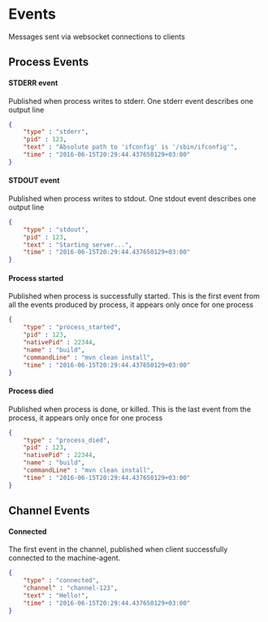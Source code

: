 Events
===
Messages sent via websocket connections to clients

Process Events
---

#### STDERR event

Published when process writes to stderr.
One stderr event describes one output line

```json
{
    "type" : "stderr",
    "pid" : 123,
    "text" : "Absolute path to 'ifconfig' is '/sbin/ifconfig'",
    "time" : "2016-06-15T20:29:44.437650129+03:00"
}
```

#### STDOUT event

Published when process writes to stdout.
One stdout event describes one output line

```json
{
    "type" : "stdout",
    "pid" : 123,
    "text" : "Starting server...",
    "time" : "2016-06-15T20:29:44.437650129+03:00"
}
```

#### Process started

Published when process is successfully started.
This is the first event from all the events produced by process,
it appears only once for one process

```json
{
    "type" : "process_started",
    "pid" : 123,
    "nativePid" : 22344,
    "name" : "build",
    "commandLine" : "mvn clean install",
    "time" : "2016-06-15T20:29:44.437650129+03:00"
}
```

#### Process died

Published when process is done, or killed. This is the last event from the process,
it appears only once for one process

```json
{
    "type" : "process_died",
    "pid" : 123,
    "nativePid" : 22344,
    "name" : "build",
    "commandLine" : "mvn clean install",
    "time" : "2016-06-15T20:29:44.437650129+03:00"
}
```

Channel Events
---

#### Connected

The first event in the channel, published when client successfully connected to the machine-agent.

```json
{
    "type" : "connected",
    "channel" : "channel-123",
    "text" : "Hello!",
    "time" : "2016-06-15T20:29:44.437650129+03:00"
}
```

